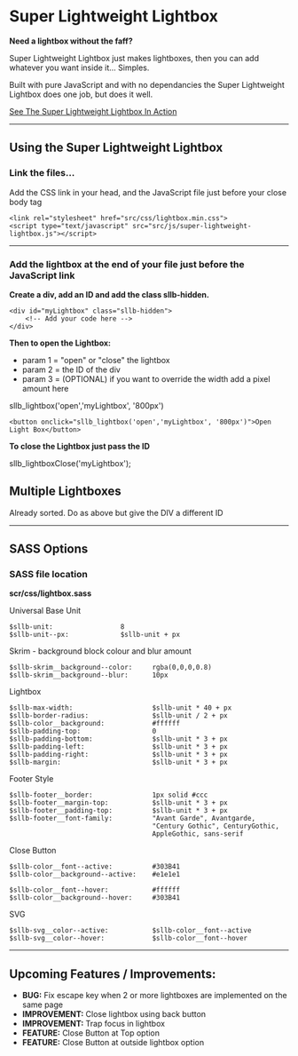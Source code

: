 # Super Lightweight Lightbox

**Need a lightbox without the faff?**

Super Lightweight Lightbox just makes lightboxes, then you can add whatever you want inside it... Simples.

Built with pure JavaScript and with no dependancies the Super Lightweight Lightbox does one job, but does it well. 

[See The Super Lightweight Lightbox In Action](http://superlightweightlightbox.com/)


---

## Using the Super Lightweight Lightbox

### **Link the files...**

Add the CSS link in your head, and the JavaScript file just before your close body tag

    <link rel="stylesheet" href="src/css/lightbox.min.css">
    <script type="text/javascript" src="src/js/super-lightweight-lightbox.js"></script>

---

### **Add the lightbox at the end of your file just before the JavaScript link**

**Create a div, add an ID and add the class sllb-hidden.** 

    <div id="myLightbox" class="sllb-hidden">
        <!-- Add your code here -->
    </div>


**Then to open the Lightbox:** 
- param 1 = "open" or "close" the lightbox
- param 2 = the ID of the div
- param 3 = (OPTIONAL) if you want to override the width add a pixel amount here

sllb_lightbox('open','myLightbox', '800px')

    <button onclick="sllb_lightbox('open','myLightbox', '800px')">Open Light Box</button>

**To close the Lightbox just pass the ID** 

sllb_lightboxClose('myLightbox');


## Multiple Lightboxes

Already sorted. Do as above but give the DIV a different ID

---

## SASS Options

### **SASS file location**

**scr/css/lightbox.sass**

Universal Base Unit

    $sllb-unit:                 8 
    $sllb-unit--px:             $sllb-unit + px


Skrim - background block colour and blur amount

    $sllb-skrim__background--color:     rgba(0,0,0,0.8)
    $sllb-skrim__background--blur:      10px

Lightbox

    $sllb-max-width:                    $sllb-unit * 40 + px
    $sllb-border-radius:                $sllb-unit / 2 + px
    $sllb-color__background:            #ffffff 
    $sllb-padding-top:                  0
    $sllb-padding-bottom:               $sllb-unit * 3 + px
    $sllb-padding-left:                 $sllb-unit * 3 + px
    $sllb-padding-right:                $sllb-unit * 3 + px
    $sllb-margin:                       $sllb-unit * 3 + px

Footer Style

    $sllb-footer__border:               1px solid #ccc
    $sllb-footer__margin-top:           $sllb-unit * 3 + px     
    $sllb-footer__padding-top:          $sllb-unit * 3 + px
    $sllb-footer__font-family:          "Avant Garde", Avantgarde, 
                                        "Century Gothic", CenturyGothic, 
                                        AppleGothic, sans-serif


Close Button

    $sllb-color__font--active:          #303B41
    $sllb-color__background--active:    #e1e1e1

    $sllb-color__font--hover:           #ffffff
    $sllb-color__background--hover:     #303B41

SVG

    $sllb-svg__color--active:           $sllb-color__font--active
    $sllb-svg__color--hover:            $sllb-color__font--hover


--- 



## Upcoming Features / Improvements:
- **BUG:** Fix escape key when 2 or more lightboxes are implemented on the same page
- **IMPROVEMENT:** Close lightbox using back button
- **IMPROVEMENT:** Trap focus in lightbox
- **FEATURE:** Close Button at Top option
- **FEATURE:** Close Button at outside lightbox option